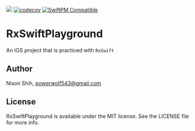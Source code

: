 [![](https://github.com/powerwolf543/RxSwiftPlayground/workflows/UnitTests/badge.svg)](https://github.com/powerwolf543/RxSwiftPlayground/actions?query=workflow%3AUnitTests) 
[![codecov](https://codecov.io/gh/powerwolf543/RxSwiftPlayground/branch/master/graph/badge.svg)](https://codecov.io/gh/powerwolf543/RxSwiftPlayground)
[![SwiftPM Compatible](https://img.shields.io/badge/SwiftPM-compatible-4BC51D.svg?style=flat)](https://github.com/apple/swift-package-manager)

# RxSwiftPlayground
An iOS project that is practiced with `RxSwift`

## Author

Nixon Shih, powerwolf543@gmail.com

## License

RxSwiftPlayground is available under the MIT license. See the LICENSE file for more info.
